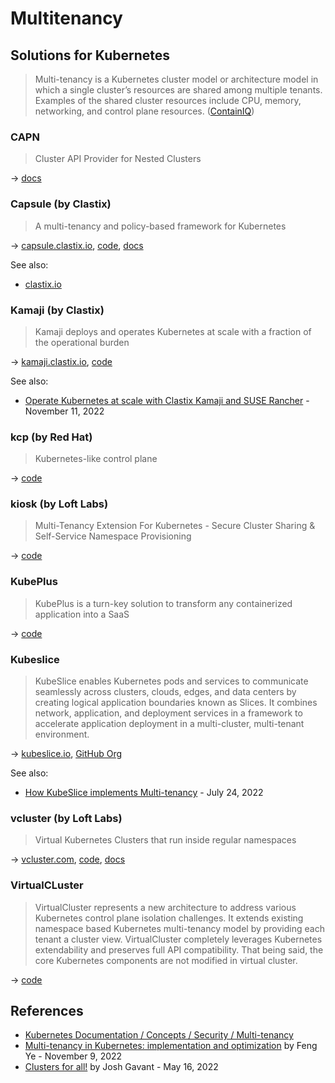 # Multitenancy

## Solutions for Kubernetes

> Multi-tenancy is a Kubernetes cluster model or architecture model in which a single cluster’s resources are shared among multiple tenants. Examples of the shared cluster resources include CPU, memory, networking, and control plane resources. ([ContainIQ](https://www.containiq.com/post/kubernetes-multi-tenancy))

### CAPN

> Cluster API Provider for Nested Clusters

→ [docs](https://github.com/kubernetes-sigs/cluster-api-provider-nested/blob/main/docs/README.md)

### Capsule (by Clastix)

> A multi-tenancy and policy-based framework for Kubernetes

→ [capsule.clastix.io](https://capsule.clastix.io/), [code](https://github.com/clastix/capsule), [docs](https://capsule.clastix.io/docs/general/)

See also:

* [clastix.io](https://clastix.io/kubernetes-multi-tenancy)

### Kamaji (by Clastix)

> Kamaji deploys and operates Kubernetes at scale with a fraction of the operational burden

→ [kamaji.clastix.io](https://kamaji.clastix.io/), [code](https://github.com/clastix/kamaji)

See also:

* [Operate Kubernetes at scale with Clastix Kamaji and SUSE Rancher](https://www.suse.com/c/operate-kubernetes-at-scale-with-clastix-kamaji-and-suse-rancher/) - November 11, 2022

### kcp (by Red Hat)

> Kubernetes-like control plane

→ [code](https://github.com/kcp-dev/kcp)

### kiosk (by Loft Labs)

> Multi-Tenancy Extension For Kubernetes - Secure Cluster Sharing & Self-Service Namespace Provisioning

→ [code](https://github.com/loft-sh/kiosk)

### KubePlus

> KubePlus is a turn-key solution to transform any containerized application into a SaaS

→ [code](https://github.com/cloud-ark/kubeplus)

### Kubeslice

> KubeSlice enables Kubernetes pods and services to communicate seamlessly across clusters, clouds, edges, and data centers by creating logical application boundaries known as Slices. It combines network, application, and deployment services in a framework to accelerate application deployment in a multi-cluster, multi-tenant environment.

→ [kubeslice.io](https://kubeslice.io/), [GitHub Org](https://github.com/kubeslice)

See also:

* [How KubeSlice implements Multi-tenancy](https://avesha.io/blogs/how-kubeslice-implements-multi-tenancy/) - July 24, 2022

### vcluster (by Loft Labs)

> Virtual Kubernetes Clusters that run inside regular namespaces

→ [vcluster.com](https://www.vcluster.com/), [code](https://github.com/loft-sh/vcluster), [docs](https://www.vcluster.com/docs/what-are-virtual-clusters)

### VirtualCLuster

> VirtualCluster represents a new architecture to address various Kubernetes control plane isolation challenges. It extends existing namespace based Kubernetes multi-tenancy model by providing each tenant a cluster view. VirtualCluster completely leverages Kubernetes extendability and preserves full API compatibility. That being said, the core Kubernetes components are not modified in virtual cluster.

→ [code](https://github.com/kubernetes-sigs/cluster-api-provider-nested/tree/main/virtualcluster)

## References

* [Kubernetes Documentation / Concepts / Security / Multi-tenancy](https://kubernetes.io/docs/concepts/security/multi-tenancy/)
* [Multi-tenancy in Kubernetes: implementation and optimization](https://www.cncf.io/blog/2022/11/09/multi-tenancy-in-kubernetes-implementation-and-optimization/) by Feng Ye - November 9, 2022
* [Clusters for all!](https://blog.joshgav.com/posts/cluster-level-multitenancy) by Josh Gavant - May 16, 2022
